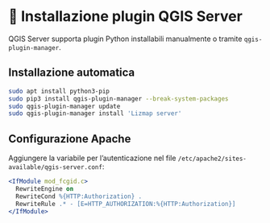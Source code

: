# 📘 Installazione plugin QGIS Server

QGIS Server supporta plugin Python installabili manualmente o tramite `qgis-plugin-manager`.

## Installazione automatica

```bash
sudo apt install python3-pip
sudo pip3 install qgis-plugin-manager --break-system-packages
sudo qgis-plugin-manager update
sudo qgis-plugin-manager install 'Lizmap server'
```

## Configurazione Apache

Aggiungere la variabile per l’autenticazione nel file `/etc/apache2/sites-available/qgis-server.conf`:

```apache
<IfModule mod_fcgid.c>
  RewriteEngine on
  RewriteCond %{HTTP:Authorization} .
  RewriteRule .* - [E=HTTP_AUTHORIZATION:%{HTTP:Authorization}]
</IfModule>
```
